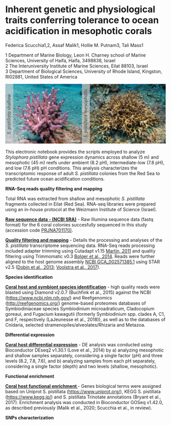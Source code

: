 # Inherent genetic and physiological traits conferring tolerance to ocean acidification in mesophotic corals
Federica Scucchia1,2, Assaf Malik1, Hollie M. Putnam3, Tali Mass1

1 Department of Marine Biology, Leon H. Charney school of Marine Sciences, University of Haifa, Haifa, 3498838, Israel                                                                               
2 The Interuniversity Institute of Marine Sciences, Eilat 88103, Israel                                                                                                             
3 Department of Biological Sciences, University of Rhode Island, Kingston, RI02881, United States of America

![pic](https://github.com/fscucchia/Spistillata_OA_Shallow_and_Mesophotic/blob/main/media/Shallow_and_Mesophotic_pictures.jpg?raw=true)

This electronic notebook provides the scripts employed to analyze _Stylophora pistillata_ gene expression dynamics across shallow (5 m) and mesophotic (45 m) reefs under ambient (8.2 pH), intermediate-low (7.8 pH), and low (7.6 pH) pH conditions. This analysis characterizes the transcriptomic response of adult _S. pistillata_ colonies from the Red Sea to predicted future ocean acidification conditions.

**RNA-Seq reads quality filtering and mapping**

Total RNA was extracted from shallow and mesophotic _S. pistillata_ fragments collected in Eilat (Red Sea). RNA-seq libraries were prepared using an in-house protocol at the Weizmann Institute of Science (Israel). 

**[Raw sequence data - (NCBI SRA)](https://dataview.ncbi.nlm.nih.gov/object/PRJNA701170?reviewer=2sdh5ejluhr6na11607otr0c7i)** - Raw Illumina sequence data (fastq format) for the 6 coral colonies succesfully sequenced in this study (accession code [PRJNA701170)](https://dataview.ncbi.nlm.nih.gov/object/PRJNA701170?reviewer=2sdh5ejluhr6na11607otr0c7i).

**[Quality filtering and mapping](https://github.com/fscucchia/Spistillata_OA_Shallow_and_Mesophotic/tree/main/QC_and_Mapping)** - Details the processing and analyses of the _S. pistillata_ transcriptome sequencing data. RNA-Seq reads processing included adapter trimming using Cutadapt v1.15 [Martin, 2011](https://doi.org/10.14806/ej.17.1.200) and quality filtering using Trimmomatic v0.3 [Bolger et al., 2014](https://doi.org/10.1093/bioinformatics/btu170). Reads were further aligned to the host genome assembly [NCBI GCA_002571385.1](https://www.ncbi.nlm.nih.gov/assembly/GCF_002571385.1/) using STAR v2.5 ([Dobin et al., 2013](https://doi.org/10.1093/bioinformatics/bts635); [Voolstra et al., 2017](https://doi.org/10.1038/s41598-017-17484-x)). 

**Species identification**

**[Coral host and symbiont species identification](https://github.com/fscucchia/Spistillata_OA_Shallow_and_Mesophotic/tree/main/Species_identification)** - high quality reads were blasted using Diamond v2.0.7 (Buchfink et al., 2015) against the NCBI (https://www.ncbi.nlm.nih.gov/) and Reefgenomics (http://reefgenomics.org/) genome-based proteomes databases of Symbiodiniaceae species Symbiodinium microadraticum, Cladocopium goreaui, and Fugacium kawagutii (formerly Symbiodinium spp. clades A, C1, and F, respectively (LaJeunesse et al., 2018)), as well as to the databases of Cnidaria, selected stramenopiles/alveolates/Rhizaria and Metazoa.

**Differential expression**

**[Coral host differential expression](https://github.com/fscucchia/Spistillata_OA_Shallow_and_Mesophotic/tree/main/DE)** - DE analysis was conducted using Bioconductor DEseq2 v1.30.1 (Love et al., 2014) by a) analyzing mesophotic and shallow samples separately, considering a single factor (pH) and three levels (8.2, 7.8, 7.6), and b) analyzing samples from each pH separately, considering a single factor (depth) and two levels (shallow, mesophotic).

**Functional enrichment**

**[Coral host functional enrichment ](https://github.com/fscucchia/Spistillata_OA_Shallow_and_Mesophotic/tree/main/Enrichment)** - Genes biological terms were assigned based on Uniprot S. pistillata (https://www.uniprot.org/), KEGG S. pistillata (https://www.kegg.jp/) and S. pistillata Trinotate annotations (Bryant et al., 2017). Enrichment analysis was conducted in Bioconductor GOSeq v1.42.0, as described previously (Malik et al., 2020; Scucchia et al., in review). 

**SNPs characterization**